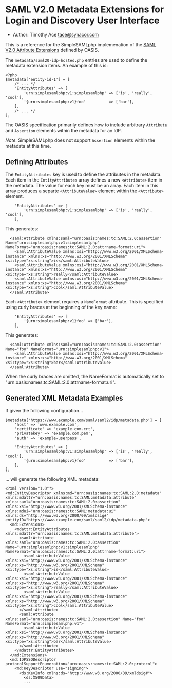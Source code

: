 SAML V2.0 Metadata Extensions for Login and Discovery User Interface
=============================

<!--
	This file is written in Markdown syntax.
	For more information about how to use the Markdown syntax, read here:
	http://daringfireball.net/projects/markdown/syntax
-->

  * Author: Timothy Ace [tace@synacor.com](mailto:tace@synacor.com)

<!-- {{TOC}} -->

This is a reference for the SimpleSAMLphp implemenation of the [SAML
V2.0 Attribute Extensions](http://docs.oasis-open.org/security/saml/Post2.0/sstc-saml-attribute-ext.pdf)
defined by OASIS.

The `metadata/saml20-idp-hosted.php` entries are used to define the
metadata extension items. An example of this is:

    <?php
    $metadata['entity-id-1'] = [
        /* ... */
		'EntityAttributes' => [
			'urn:simplesamlphp:v1:simplesamlphp' => ['is', 'really', 'cool'],
			'{urn:simplesamlphp:v1}foo'          => ['bar'],
		],
        /* ... */
    ];

The OASIS specification primarily defines how to include arbitrary
`Attribute` and `Assertion` elements within the metadata for an IdP.

*Note*: SimpleSAMLphp does not support `Assertion` elements within the
metadata at this time.

Defining Attributes
--------------

The `EntityAttributes` key is used to define the attributes in the
metadata. Each item in the `EntityAttributes` array defines a new
`<Attribute>` item in the metadata. The value for each key must be an
array. Each item in this array produces a separte `<AttributeValue>`
element within the `<Attribute>` element.

		'EntityAttributes' => [
			'urn:simplesamlphp:v1:simplesamlphp' => ['is', 'really', 'cool'],
		],

This generates:

      <saml:Attribute xmlns:saml="urn:oasis:names:tc:SAML:2.0:assertion" Name="urn:simplesamlphp:v1:simplesamlphp" NameFormat="urn:oasis:names:tc:SAML:2.0:attrname-format:uri">
        <saml:AttributeValue xmlns:xsi="http://www.w3.org/2001/XMLSchema-instance" xmlns:xs="http://www.w3.org/2001/XMLSchema" xsi:type="xs:string">is</saml:AttributeValue>
        <saml:AttributeValue xmlns:xsi="http://www.w3.org/2001/XMLSchema-instance" xmlns:xs="http://www.w3.org/2001/XMLSchema" xsi:type="xs:string">really</saml:AttributeValue>
        <saml:AttributeValue xmlns:xsi="http://www.w3.org/2001/XMLSchema-instance" xmlns:xs="http://www.w3.org/2001/XMLSchema" xsi:type="xs:string">cool</saml:AttributeValue>
      </saml:Attribute>

Each `<Attribute>` element requires a `NameFormat` attribute. This is
specified using curly braces at the beginning of the key name:

		'EntityAttributes' => [
			'{urn:simplesamlphp:v1}foo' => ['bar'],
		],

This generates:

      <saml:Attribute xmlns:saml="urn:oasis:names:tc:SAML:2.0:assertion" Name="foo" NameFormat="urn:simplesamlphp:v1">
        <saml:AttributeValue xmlns:xsi="http://www.w3.org/2001/XMLSchema-instance" xmlns:xs="http://www.w3.org/2001/XMLSchema" xsi:type="xs:string">bar</saml:AttributeValue>
      </saml:Attribute>

When the curly braces are omitted, the NameFormat is automatically set
to "urn:oasis:names:tc:SAML:2.0:attrname-format:uri".

Generated XML Metadata Examples
----------------

If given the following configuration...

    $metadata['https://www.example.com/saml/saml2/idp/metadata.php'] = [
        'host' => 'www.example.com',
        'certificate' => 'example.com.crt',
        'privatekey' => 'example.com.pem',
        'auth' => 'example-userpass',

		'EntityAttributes' => [
			'urn:simplesamlphp:v1:simplesamlphp' => ['is', 'really', 'cool'],
			'{urn:simplesamlphp:v1}foo'          => ['bar'],
		],
	];

... will generate the following XML metadata:

	<?xml version="1.0"?>
	<md:EntityDescriptor xmlns:md="urn:oasis:names:tc:SAML:2.0:metadata" xmlns:mdattr="urn:oasis:names:tc:SAML:metadata:attribute" xmlns:saml="urn:oasis:names:tc:SAML:2.0:assertion" xmlns:xsi="http://www.w3.org/2001/XMLSchema-instance" xmlns:mdui="urn:oasis:names:tc:SAML:metadata:ui" xmlns:ds="http://www.w3.org/2000/09/xmldsig#" entityID="https://www.example.com/saml/saml2/idp/metadata.php">
	  <md:Extensions>
		<mdattr:EntityAttributes xmlns:mdattr="urn:oasis:names:tc:SAML:metadata:attribute">
		  <saml:Attribute xmlns:saml="urn:oasis:names:tc:SAML:2.0:assertion" Name="urn:simplesamlphp:v1:simplesamlphp" NameFormat="urn:oasis:names:tc:SAML:2.0:attrname-format:uri">
			<saml:AttributeValue xmlns:xsi="http://www.w3.org/2001/XMLSchema-instance" xmlns:xs="http://www.w3.org/2001/XMLSchema" xsi:type="xs:string">is</saml:AttributeValue>
			<saml:AttributeValue xmlns:xsi="http://www.w3.org/2001/XMLSchema-instance" xmlns:xs="http://www.w3.org/2001/XMLSchema" xsi:type="xs:string">really</saml:AttributeValue>
			<saml:AttributeValue xmlns:xsi="http://www.w3.org/2001/XMLSchema-instance" xmlns:xs="http://www.w3.org/2001/XMLSchema" xsi:type="xs:string">cool</saml:AttributeValue>
		  </saml:Attribute>
		  <saml:Attribute xmlns:saml="urn:oasis:names:tc:SAML:2.0:assertion" Name="foo" NameFormat="urn:simplesamlphp:v1">
			<saml:AttributeValue xmlns:xsi="http://www.w3.org/2001/XMLSchema-instance" xmlns:xs="http://www.w3.org/2001/XMLSchema" xsi:type="xs:string">bar</saml:AttributeValue>
		  </saml:Attribute>
		</mdattr:EntityAttributes>
	  </md:Extensions>
	  <md:IDPSSODescriptor protocolSupportEnumeration="urn:oasis:names:tc:SAML:2.0:protocol">
		<md:KeyDescriptor use="signing">
		  <ds:KeyInfo xmlns:ds="http://www.w3.org/2000/09/xmldsig#">
			<ds:X509Data>
            ...

